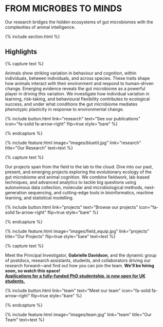 ---
---

# FROM MICROBES TO MINDS

Our research bridges the hidden ecosystems of gut microbiomes with the complexities of animal intelligence.

{% include section.html %}

## Highlights

{% capture text %}

Animals show striking variation in behaviour and cognition, within individuals, between individuals, and across species. These traits shape how animals interact with their environment and respond to human-driven change. Emerging evidence reveals the gut microbiome as a powerful player in driving this variation. We investigate how individual variation in learning, risk-taking, and behavioural flexibility contributes to ecological success, and under what conditions the gut microbiome mediates phenotypic plasticity in response to environmental change.

{%
  include button.html
  link="research"
  text="See our publications"
  icon="fa-solid fa-arrow-right"
  flip=true
  style="bare"
%}

{% endcapture %}

{%
  include feature.html
  image="images/bluetit.jpg"
  link="research"
  title="Our Research"
  text=text
%}

{% capture text %}

 Our projects span from the field to the lab to the cloud. Dive into our past, present, and emerging projects exploring the evolutionary ecology of the gut microbiome and animal cognition. We combine fieldwork, lab-based techniques, and advanced analytics to tackle big questions using autonomous data collection, molecular and microbiological methods, next-generation sequencing, and cutting-edge tools in bioinformatics, machine learning, and statistical modelling. 

{%
  include button.html
  link="projects"
  text="Browse our projects"
  icon="fa-solid fa-arrow-right"
  flip=true
  style="bare"
%}

{% endcapture %}

{%
  include feature.html
  image="images/field_equip.jpg"
  link="projects"
  title="Our Projects"
  flip=true
  style="bare"
  text=text
%}

{% capture text %}

Meet the Principal Investigator, **Gabrielle Davidson**, and the dynamic group of postdocs, research assistants, students, and collaborators driving our research forward—and find out how you can join the team. **We'll be hiring soon, so watch this space!**  
[**Applications for a fully-funded PhD studentship, is now open for UK students.**](https://biodtp.norwichresearchpark.ac.uk/projects/designing-microbial-interventions-to-study-behavioural-effects-in-wild-birds-davidson_u25dtpr/) 

{%
  include button.html
  link="team"
  text="Meet our team"
  icon="fa-solid fa-arrow-right"
  flip=true
  style="bare"
%}

{% endcapture %}

{%
  include feature.html
  image="images/team.jpg"
  link="team"
  title="Our Team"
  text=text
%}

